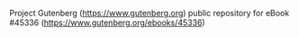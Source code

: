 Project Gutenberg (https://www.gutenberg.org) public repository for eBook #45336 (https://www.gutenberg.org/ebooks/45336)
